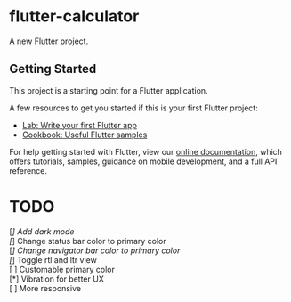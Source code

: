 # flutter-calculator

A new Flutter project.

## Getting Started

This project is a starting point for a Flutter application.

A few resources to get you started if this is your first Flutter project:

- [Lab: Write your first Flutter app](https://flutter.dev/docs/get-started/codelab)
- [Cookbook: Useful Flutter samples](https://flutter.dev/docs/cookbook)

For help getting started with Flutter, view our
[online documentation](https://flutter.dev/docs), which offers tutorials,
samples, guidance on mobile development, and a full API reference.


# TODO
[*] Add dark mode  
[*] Change status bar color to primary color  
[*] Change navigator bar color to primary color  
[*] Toggle rtl and ltr view  
[ ] Customable primary color  
[*] Vibration for better UX  
[ ] More responsive